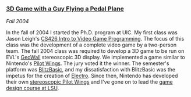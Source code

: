 ### [3D Game with a Guy Flying a Pedal Plane][aw]

*Fall 2004*

In the fall of 2004 I started the Ph.D. program at UIC. My first class was Jason Leigh's [CS426 Intro to Video Game Programming][cs426]. The focus of this class was the development of a complete video game by a two-person team. The fall 2004 class was required to develop a 3D game to be run on EVL's [GeoWall][] stereoscopic 3D display. We implemented a game similar to Nintendo's [Pilot Wings][pilotwings]. The jury voted it the winner. The semester's platform was [BlitzBasic][], and my dissatisfaction with BlitzBasic was the impetus for the creation of [Electro][]. Since then, Nintendo has developed their own [stereoscopic Pilot Wings][resort] and I've gone on to lead the [game design course at LSU][csc4263].

[aw]:         http://www.evl.uic.edu/spiff/class/cs426/projects/fall2004/applied/index.html
[cs426]:      http://www.evl.uic.edu/spiff/class/cs426
[geowall]:    http://www.geowall.org/
[pilotwings]: http://en.wikipedia.org/wiki/Pilotwings_64
[blitzbasic]: http://www.blitzbasic.com
[electro]:    applications.html#electro
[resort]:     http://en.wikipedia.org/wiki/Pilotwings_Resort
[csc4263]:    courses.html#csc4263
